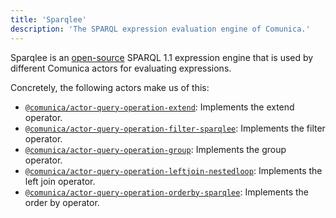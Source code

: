 ```yaml
---
title: 'Sparqlee'
description: 'The SPARQL expression evaluation engine of Comunica.'
---
```


Sparqlee is an [open-source](https://github.com/comunica/sparqlee) SPARQL 1.1 expression engine
that is used by different Comunica actors for evaluating expressions.

Concretely, the following actors make us of this:
* [`@comunica/actor-query-operation-extend`](https://github.com/comunica/comunica/tree/master/packages/actor-query-operation-extend): Implements the extend operator.
* [`@comunica/actor-query-operation-filter-sparqlee`](https://github.com/comunica/comunica/tree/master/packages/actor-query-operation-filter-sparqlee): Implements the filter operator.
* [`@comunica/actor-query-operation-group`](https://github.com/comunica/comunica/tree/master/packages/actor-query-operation-group): Implements the group operator.
* [`@comunica/actor-query-operation-leftjoin-nestedloop`](https://github.com/comunica/comunica/tree/master/packages/actor-query-operation-extend): Implements the left join operator.
* [`@comunica/actor-query-operation-orderby-sparqlee`](https://github.com/comunica/comunica/tree/master/packages/actor-query-operation-extend): Implements the order by operator.
